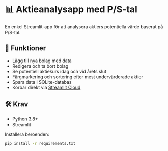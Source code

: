 # 📊 Aktieanalysapp med P/S-tal

En enkel Streamlit-app för att analysera aktiers potentiella värde baserat på P/S-tal.

## 🚀 Funktioner

- Lägg till nya bolag med data
- Redigera och ta bort bolag
- Se potentiell aktiekurs idag och vid årets slut
- Färgmarkering och sortering efter mest undervärderade aktier
- Spara data i SQLite-databas
- Körbar direkt via [Streamlit Cloud](https://streamlit.io/cloud)

## 🛠️ Krav

- Python 3.8+
- Streamlit

Installera beroenden:

```bash
pip install -r requirements.txt
